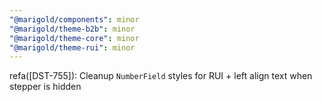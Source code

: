 ```yaml
---
"@marigold/components": minor
"@marigold/theme-b2b": minor
"@marigold/theme-core": minor
"@marigold/theme-rui": minor
---
```


refa([DST-755]): Cleanup `NumberField` styles for RUI + left align text when stepper is hidden
